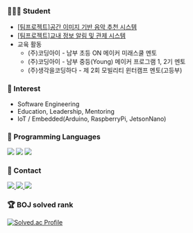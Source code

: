 ### 👨🏻‍🎓 Student
- [[팀프로젝트]공간 이미지 기반 음악 추천 시스템](https://github.com/coconut-DCU)
- [[팀프로젝트]교내 정보 알림 및 관제 시스템](https://github.com/smink112/CapstoneDesign)
- 교육 활동
  - (주)코딩아이 - 남부 초등 ON 메이커 미래스쿨 멘토
  - (주)코딩아이 - 남부 중등(Young) 메이커 프로그램 1, 2기 멘토
  - (주)생각을코딩하다 - 제 2회 모빌리티 윈터캠프 멘토(고등부) 
### 🧐 Interest
- Software Engineering
- Education, Leadership, Mentoring
- IoT / Embedded(Arduino, RaspberryPi, JetsonNano)

<h3 align>🐥 Programming Languages</h3>
<div align=center>
</div>
<div align>
	<img src="https://img.shields.io/badge/C-00599C?style=for-the-badge&logo=c&logoColor=white" />
	<img src="https://img.shields.io/badge/Python-3776AB?style=for-the-badge&logo=python&logoColor=white" />
	<img src="https://img.shields.io/badge/Swift-FA7343?style=for-the-badge&logo=swift&logoColor=white" />
</div>

<h3 align>🫰 Contact</h3>
<div align>
  <a href="https://mail.google.com/mail/?view=cm&amp;fs=1&amp;to=mutopia82@gmail.com" target="_blank"">
    <img
      src="https://img.shields.io/badge/Gmail-D14836?style=for-the-badge&logo=gmail&logoColor=white"/>
  </a>
  <a href="https://muchankim.notion.site/MOOLAB-62bfbb2a92894229899505128752c500?pvs=4">
    <img
      src="https://img.shields.io/badge/Notion-000000?style=for-the-badge&logo=notion&logoColor=white"/>
  </a>
  <a href="https://www.facebook.com/profile.php?id=100006046778650">
    <img
      src="https://img.shields.io/badge/Facebook-1877F2?style=for-the-badge&logo=facebook&logoColor=white"/>
  </a>
</div>

<h3 align>🏆 BOJ solved rank </h3>
<div align>
	
[![Solved.ac Profile](http://mazassumnida.wtf/api/v2/generate_badge?boj=mckimbiz)](https://solved.ac/mckimbiz)
</div>
<br>
